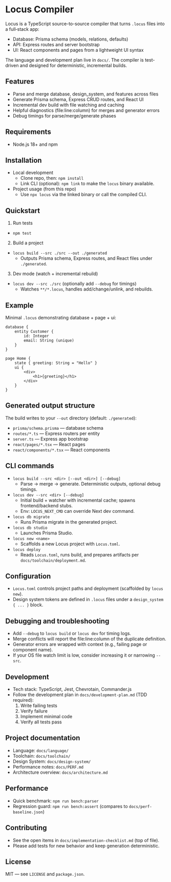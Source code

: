 # Locus Compiler

Locus is a TypeScript source-to-source compiler that turns `.locus` files into a full‑stack app:
- Database: Prisma schema (models, relations, defaults)
- API: Express routes and server bootstrap
- UI: React components and pages from a lightweight UI syntax

The language and development plan live in `docs/`. The compiler is test-driven and designed for deterministic, incremental builds.

## Features
- Parse and merge database, design_system, and features across files
- Generate Prisma schema, Express CRUD routes, and React UI
- Incremental dev build with file watching and caching
- Helpful diagnostics (file:line:column) for merges and generator errors
- Debug timings for parse/merge/generate phases

## Requirements
- Node.js 18+ and npm

## Installation
- Local development
	- Clone repo, then: `npm install`
	- Link CLI (optional): `npm link` to make the `locus` binary available.
- Project usage (from this repo)
	- Use `npx locus` via the linked binary or call the compiled CLI.

## Quickstart
1) Run tests
- `npm test`

2) Build a project
- `locus build --src ./src --out ./generated`
	- Outputs Prisma schema, Express routes, and React files under `./generated`.

3) Dev mode (watch + incremental rebuild)
- `locus dev --src ./src` (optionally add `--debug` for timings)
	- Watches `**/*.locus`, handles add/change/unlink, and rebuilds.

## Example
Minimal `.locus` demonstrating database + page + ui:

```locus
database {
	entity Customer {
		id: Integer
		email: String (unique)
	}
}

page Home {
	state { greeting: String = "Hello" }
	ui {
		<div>
			<h1>{greeting}</h1>
		</div>
	}
}
```

## Generated output structure
The build writes to your `--out` directory (default: `./generated`):
- `prisma/schema.prisma` — database schema
- `routes/*.ts` — Express routers per entity
- `server.ts` — Express app bootstrap
- `react/pages/*.tsx` — React pages
- `react/components/*.tsx` — React components

## CLI commands
- `locus build --src <dir> [--out <dir>] [--debug]`
	- Parse → merge → generate. Deterministic outputs, optional debug timings.
- `locus dev --src <dir> [--debug]`
	- Initial build + watcher with incremental cache; spawns frontend/backend stubs.
	- Env: `LOCUS_NEXT_CMD` can override Next dev command.
- `locus db migrate`
	- Runs Prisma migrate in the generated project.
- `locus db studio`
	- Launches Prisma Studio.
- `locus new <name>`
	- Scaffolds a new Locus project with `Locus.toml`.
- `locus deploy`
	- Reads `Locus.toml`, runs build, and prepares artifacts per `docs/toolchain/deployment.md`.

## Configuration
- `Locus.toml` controls project paths and deployment (scaffolded by `locus new`).
- Design system tokens are defined in `.locus` files under a `design_system { ... }` block.

## Debugging and troubleshooting
- Add `--debug` to `locus build` or `locus dev` for timing logs.
- Merge conflicts will report the file:line:column of the duplicate definition.
- Generator errors are wrapped with context (e.g., failing page or component name).
- If your OS file watch limit is low, consider increasing it or narrowing `--src`.

## Development
- Tech stack: TypeScript, Jest, Chevrotain, Commander.js
- Follow the development plan in `docs/development-plan.md` (TDD required):
	1. Write failing tests
	2. Verify failure
	3. Implement minimal code
	4. Verify all tests pass

## Project documentation
- Language: `docs/language/`
- Toolchain: `docs/toolchain/`
- Design System: `docs/design-system/`
- Performance notes: `docs/PERF.md`
 - Architecture overview: `docs/architecture.md`

## Performance
- Quick benchmark: `npm run bench:parser`
- Regression guard: `npm run bench:assert` (compares to `docs/perf-baseline.json`)

## Contributing
- See the open items in `docs/implementation-checklist.md` (top of file).
- Please add tests for new behavior and keep generation deterministic.

## License
MIT — see `LICENSE` and `package.json`.
